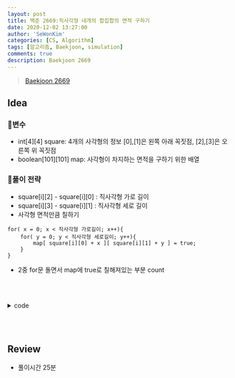 ```yaml
---
layout: post
title: 백준 2669:직사각형 네개의 합집합의 면적 구하기
date: 2020-12-02 13:27:00
author: 'SeWonKim'
categories: [CS, Algorithm]
tags: [알고리즘, Baekjoon, simulation]
comments: true
description: Baekjoon 2669
---
```


> [Baekjoon 2669](https://www.acmicpc.net/problem/2669)

## Idea

### 🥚변수

- int[4][4] square: 4개의 사각형의 정보 [0],[1]은 왼쪽 아래 꼭짓점, [2],[3]은 오른쪽 위 꼭짓점
- boolean[101][101] map: 사각형이 차지하는 면적을 구하기 위한 배열

### 🍳풀이 전략

- square[i][2] - square[i][0] : 직사각형 가로 길이
- square[i][3] - square[i][1] : 직사각형 세로 길이
- 사각형 면적만큼 칠하기

```
for( x = 0; x < 직사각형 가로길이; x++){ 
    for( y = 0; y < 직사각형 세로길이; y++){
        map[ square[i][0] + x ][ square[i][1] + y ] = true;
    }
} 
```

- 2중 for문 돌면서 map에 true로 칠해져있는 부분 count

&nbsp;  
&nbsp;


<details>
<summary>code</summary>
<div markdown="1">

```java
import java.util.Scanner;

public class Main {

	public static void main(String[] args) {
		Scanner sc = new Scanner(System.in);
		int[][] square = new int[4][4];
		boolean[][] map = new boolean[101][101];
		for (int i = 0; i < 4; i++) {
			square[i][0] = sc.nextInt();
			square[i][1] = sc.nextInt();
			square[i][2] = sc.nextInt();
			square[i][3] = sc.nextInt();
			
			for (int x = 0; x < square[i][2] - square[i][0]; x++) {
				for (int y = 0; y < square[i][3] - square[i][1]; y++) {
					map[square[i][0] + x][square[i][1] + y] = true;
				}
			}
		}
		
		int count = 0;
		for (int i = 0; i < map.length; i++) {
			for (int j = 0; j < map[i].length; j++) {
				if(map[i][j])	++count;
			}
		}
		System.out.println(count);
		sc.close();
	}

}
```

</div>
</details>

&nbsp;  
&nbsp;

## Review

- 풀이시간 25분 

&nbsp;  
&nbsp;

